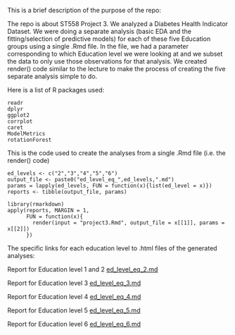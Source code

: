 This is a brief description of the purpose of the repo:

The repo is about ST558 Project 3. We analyzed a Diabetes Health Indicator Dataset. We were doing a separate analysis 
(basic EDA and the fitting/selection of predictive models) for each of these five Education groups using a single 
.Rmd file. In the file, we had a parameter corresponding to which Education level we were looking at and we subset the data to only use those observations 
for that analysis. We created render() code similar to the lecture to make the process of creating the five separate analysis simple to do.

Here is a list of R packages used:
```
readr
dplyr
ggplot2
corrplot
caret
ModelMetrics
rotationForest
```

This is the code used to create the analyses from a single .Rmd file (i.e. the render() code)
```
ed_levels <- c("2","3","4","5","6")
output_file <- paste0("ed_level_eq_",ed_levels,".md")
params = lapply(ed_levels, FUN = function(x){list(ed_level = x)})
reports <- tibble(output_file, params)

library(rmarkdown)
apply(reports, MARGIN = 1,
      FUN = function(x){
        render(input = "project3.Rmd", output_file = x[[1]], params = x[[2]])
      })
```
The specific links for each education level to .html files of the generated analyses:

Report for Education level 1 and 2 [ed_level_eq_2.md](ed_level_eq_2.html)

Report for Education level 3 [ed_level_eq_3.md](ed_level_eq_3.html)

Report for Education level 4 [ed_level_eq_4.md](ed_level_eq_4.html)

Report for Education level 5 [ed_level_eq_5.md](ed_level_eq_5.html)

Report for Education level 6 [ed_level_eq_6.md](ed_level_eq_6.html)
